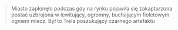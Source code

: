 > Miasto zapłonęło podczas gdy na rynku pojawiła się zakapturzona postać uzbrojona w lewitujący, ogromny, buchającym fioletowym ogniem miecz. Był to Trela poszukujący czarnego artefaktu

